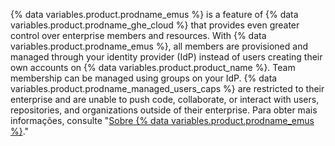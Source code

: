 {% data variables.product.prodname_emus %} is a feature of {% data variables.product.prodname_ghe_cloud %} that provides even greater control over enterprise members and resources. With {% data variables.product.prodname_emus %}, all members are provisioned and managed through your identity provider (IdP) instead of users creating their own accounts on {% data variables.product.product_name %}. Team membership can be managed using groups on your IdP. {% data variables.product.prodname_managed_users_caps %} are restricted to their enterprise and are unable to push code, collaborate, or interact with users, repositories, and organizations outside of their enterprise. Para obter mais informações, consulte "[Sobre {% data variables.product.prodname_emus %}](/github/setting-up-and-managing-your-enterprise/managing-your-enterprise-users-with-your-identity-provider/about-enterprise-managed-users)."